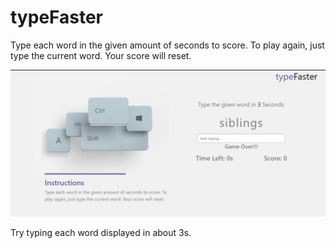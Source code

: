 # typeFaster
Type each word in the given amount of seconds to score. To play again, just type the current word. Your score will reset.

![typeFaster](./image.png)

Try typing each word displayed in about 3s.